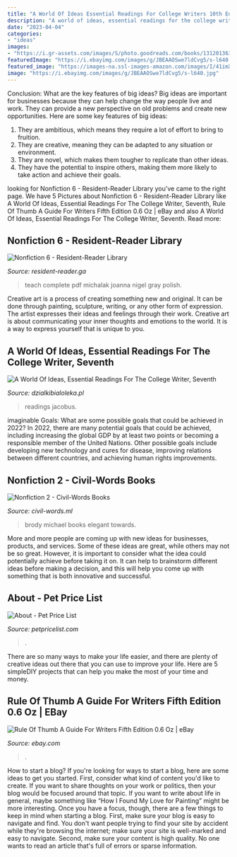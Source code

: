 ```yaml
---
title: "A World Of Ideas Essential Readings For College Writers 10th Edition Pdf : A World Of Ideas, Essential Readings For The College Writer, Seventh"
description: "A world of ideas, essential readings for the college writer, seventh"
date: "2023-04-04"
categories:
- "ideas"
images:
- "https://i.gr-assets.com/images/S/photo.goodreads.com/books/1312013634l/1036686.jpg"
featuredImage: "https://i.ebayimg.com/images/g/JBEAAOSwe7ldCvg5/s-l640.jpg"
featured_image: "https://images-na.ssl-images-amazon.com/images/I/41imXXHzjgL._SX331_BO1,204,203,200_.jpg"
image: "https://i.ebayimg.com/images/g/JBEAAOSwe7ldCvg5/s-l640.jpg"
---
```



Conclusion: What are the key features of big ideas?
Big ideas are important for businesses because they can help change the way people live and work. They can provide a new perspective on old problems and create new opportunities. Here are some key features of big ideas: 
1. They are ambitious, which means they require a lot of effort to bring to fruition. 
2. They are creative, meaning they can be adapted to any situation or environment. 
3. They are novel, which makes them tougher to replicate than other ideas. 
4. They have the potential to inspire others, making them more likely to take action and achieve their goals.

	

		
looking for Nonfiction 6 - Resident-Reader Library you've came to the right page. We have 5 Pictures about Nonfiction 6 - Resident-Reader Library like A World Of Ideas, Essential Readings For The College Writer, Seventh, Rule Of Thumb A Guide For Writers Fifth Edition 0.6 Oz | eBay and also A World Of Ideas, Essential Readings For The College Writer, Seventh. Read more:
		
    
## Nonfiction 6 - Resident-Reader Library

<img loading=lazy src="https://images-na.ssl-images-amazon.com/images/I/612EMPtwRLL._SX324_BO1,204,203,200_.jpg" onerror="this.onerror=null;this.src='https://tse1.mm.bing.net/th?id=OIP.RuYmssS_yGlMfx6r_WoU8QAAAA&amp;pid=15.1';" alt="Nonfiction 6 - Resident-Reader Library">

_Source: resident-reader.ga_

>teach complete pdf michalak joanna nigel gray polish. 

	

Creative art is a process of creating something new and original. It can be done through painting, sculpture, writing, or any other form of expression. The artist expresses their ideas and feelings through their work. Creative art is about communicating your inner thoughts and emotions to the world. It is a way to express yourself that is unique to you.

    
## A World Of Ideas, Essential Readings For The College Writer, Seventh

<img loading=lazy src="https://i.gr-assets.com/images/S/photo.goodreads.com/books/1312013634l/1036686.jpg" onerror="this.onerror=null;this.src='https://tse3.mm.bing.net/th?id=OIP.1WEaUb3YSHTBtBbcFlOHMQAAAA&amp;pid=15.1';" alt="A World Of Ideas, Essential Readings For The College Writer, Seventh">

_Source: dzialkibialoleka.pl_

>readings jacobus. 

	

imaginable Goals: What are some possible goals that could be achieved in 2022?
In 2022, there are many potential goals that could be achieved, including increasing the global GDP by at least two points or becoming a responsible member of the United Nations. Other possible goals include developing new technology and cures for disease, improving relations between different countries, and achieving human rights improvements.

    
## Nonfiction 2 - Civil-Words Books

<img loading=lazy src="https://images-na.ssl-images-amazon.com/images/I/41imXXHzjgL._SX331_BO1,204,203,200_.jpg" onerror="this.onerror=null;this.src='https://tse3.mm.bing.net/th?id=OIP.QN5kEgf3AuElAqbhRfgUQwAAAA&amp;pid=15.1';" alt="Nonfiction 2 - Civil-Words Books">

_Source: civil-words.ml_

>brody michael books elegant towards. 

	

More and more people are coming up with new ideas for businesses, products, and services. Some of these ideas are great, while others may not be so great. However, it is important to consider what the idea could potentially achieve before taking it on. It can help to brainstorm different ideas before making a decision, and this will help you come up with something that is both innovative and successful.

    
## About - Pet Price List

<img loading=lazy src="https://petpricelist.com/wp-content/uploads/2020/09/Examples-Explanations-for-Civil-Procedure-8th-Edition-–-PDF-Version-300x300.jpg?is-pending-load=1" onerror="this.onerror=null;this.src='https://tse4.mm.bing.net/th?id=OIP.6ABgvPiXKT2AAQq9Bmd-pgAAAA&amp;pid=15.1';" alt="About - Pet Price List">

_Source: petpricelist.com_

>. 

	

There are so many ways to make your life easier, and there are plenty of creative ideas out there that you can use to improve your life. Here are 5 simpleDIY projects that can help you make the most of your time and money.

    
## Rule Of Thumb A Guide For Writers Fifth Edition 0.6 Oz | EBay

<img loading=lazy src="https://i.ebayimg.com/images/g/JBEAAOSwe7ldCvg5/s-l640.jpg" onerror="this.onerror=null;this.src='https://tse2.mm.bing.net/th?id=OIP.FCrDO1kdfRAu6jnniRpMUwHaJ4&amp;pid=15.1';" alt="Rule Of Thumb A Guide For Writers Fifth Edition 0.6 Oz | eBay">

_Source: ebay.com_

>. 

	

How to start a blog?
If you're looking for ways to start a blog, here are some ideas to get you started. First, consider what kind of content you'd like to create. If you want to share thoughts on your work or politics, then your blog would be focused around that topic. If you want to write about life in general, maybe something like “How I Found My Love for Painting” might be more interesting. Once you have a focus, though, there are a few things to keep in mind when starting a blog. First, make sure your blog is easy to navigate and find. You don't want people trying to find your site by accident while they're browsing the internet; make sure your site is well-marked and easy to navigate. Second, make sure your content is high quality. No one wants to read an article that's full of errors or sparse information.

